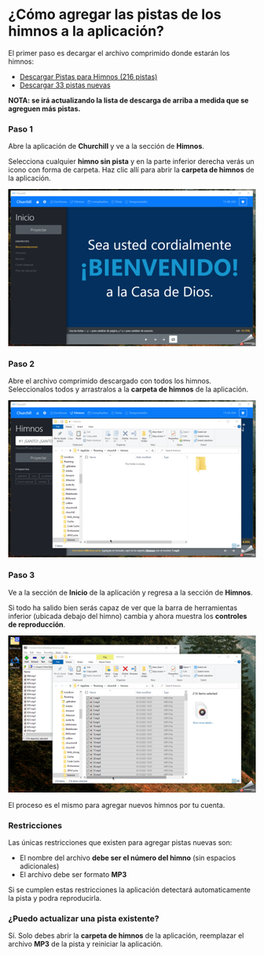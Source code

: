 # ¿Cómo agregar las pistas de los himnos a la aplicación?

El primer paso es decargar el archivo comprimido donde estarán los himnos:

- [Descargar Pistas para Himnos (216 pistas)](https://github.com/xtiam57/churchill/releases/download/v2.0.3-RC/himnos.zip)
- [Descargar 33 pistas nuevas](https://github.com/xtiam57/churchill/releases/download/v2.0.4-RC/33.himnos.zip)

**NOTA: se irá actualizando la lista de descarga de arriba a medida que se agreguen más pistas.**

### Paso 1
Abre la aplicación de **Churchill** y ve a la sección de **Himnos**.

Selecciona cualquier **himno sin pista** y en la parte inferior derecha verás un icono con forma de carpeta. Haz clic allí para abrir la **carpeta de himnos** de la aplicación.

![Paso 1](01.gif)

### Paso 2
Abre el archivo comprimido descargado con todos los himnos. Seleccionalos todos y arrastralos a la **carpeta de himnos** de la aplicación.

![Paso 2](02.gif)

### Paso 3
Ve a la sección de **Inicio** de la aplicación y regresa a la sección de **Himnos**.

Si todo ha salido bien serás capaz de ver que la barra de herramientas inferior (ubicada debajo del himno) cambia y ahora muestra los **controles de reproducción**.

![Paso 3](03.gif)

El proceso es el mismo para agregar nuevos himnos por tu cuenta.

### Restricciones
Las únicas restricciones que existen para agregar pistas nuevas son:
- El nombre del archivo **debe ser el número del himno** (sin espacios adicionales)
- El archivo debe ser formato **MP3**

Si se cumplen estas restricciones la aplicación detectará automaticamente la pista y podra reproducirla.

### ¿Puedo actualizar una pista existente?
Sí. Solo debes abrir la **carpeta de himnos** de la aplicación, reemplazar el archivo **MP3** de la pista y reiniciar la aplicación.
